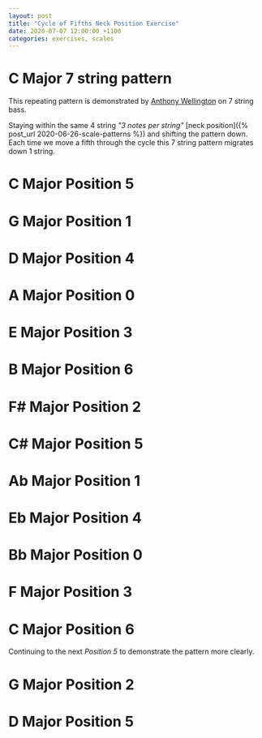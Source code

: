 ```yaml
---
layout: post
title: "Cycle of Fifths Neck Position Exercise"
date: 2020-07-07 12:00:00 +1100
categories: exercises, scales
---
```


<link rel="stylesheet" href="/assets/css/fretboard.css">

<script
  src="https://code.jquery.com/jquery-1.11.2.min.js"
  integrity="sha256-Ls0pXSlb7AYs7evhd+VLnWsZ/AqEHcXBeMZUycz/CcA="
  crossorigin="anonymous"></script>

<script type="application/javascript" src="/assets/js/fretboard.js"></script>

<script type="application/javascript">
  var bass4 = [{
    letter: "G",
    octave: 3
  }, {
    letter: "D",
    octave: 3
  }, {
    letter: "A",
    octave: 2
  }, {
    letter: "E",
    octave: 2
  }];

  var bass7 = [{
    letter: "F",
    octave: 3
  }, {
    letter: "C",
    octave: 3
  }, {
    letter: "G",
    octave: 3
  }, {
    letter: "D",
    octave: 3
  }, {
    letter: "A",
    octave: 2
  }, {
    letter: "E",
    octave: 2
  }, {
    letter: "B",
    octave: 2
  }];;

  var opts = {
    tuning: bass4,
    numFrets: 18,
    isChordMode: false,
    noteClickingDisabled: true,
    noteMode: "letter"
  };

  var opts7 = {
    tuning: bass7,
    numFrets: 18,
    isChordMode: false,
    noteClickingDisabled: true,
    noteMode: "letter"
  };
</script>

# C Major 7 string pattern

This repeating pattern is demonstrated by [Anthony Wellington](https://www.youtube.com/watch?v=L74DpDgMTzw&t=10m25s) on 7 string bass.

<!--
```
F----12-11-9----
C----12-11-9----
G----12-10-9----
D----12-10-9----
A----12-10-8----
E----12-10-8----
B----12-10-8----
```
-->

<div id="cmajor7string"></div>

<script type="application/javascript">
(function($) {

  $("#cmajor7string").fretboard(opts7);
  var api = $("#cmajor7string").data('api');

  var cmajor7stringNotes = [{
    string: {
      letter: "F",
      octave: 3
    },
    notes: [{
      fret: 12,
      cssClass: "grey"
    },
    {
      fret: 11,
      cssClass: "grey"
    },
    {
      fret: 9,
      cssClass: "grey"
    }],
  },
  {
    string: {
      letter: "C",
      octave: 3
    },
    notes: [{
      fret: 12,
      cssClass: "blue"
    },
    {
      fret: 11,
      cssClass: "grey"
    },
    {
      fret: 9,
      cssClass: "grey"
    }],
  },
  {
    string: {
      letter: "G",
      octave: 3
    },
    notes: [{
      fret: 12,
      cssClass: "grey"
    },
    {
      fret: 10,
      cssClass: "grey"
    },
    {
      fret: 9,
      cssClass: "grey"
    }],
  },
  {
    string: {
      letter: "D",
      octave: 3
    },
    notes: [{
      fret: 12,
      cssClass: "grey"
    },
    {
      fret: 10,
      cssClass: "blue"
    },
    {
      fret: 9,
      cssClass: "grey"
    }],
  },
  {
    string: {
      letter: "A",
      octave: 2
    },
    notes: [{
      fret: 12,
      cssClass: "grey"
    },
    {
      fret: 10,
      cssClass: "grey"
    },
    {
      fret: 8,
      cssClass: "grey"
    }],
  },
  {
    string: {
      letter: "E",
      octave: 2
    },
    notes: [{
      fret: 12,
      cssClass: "grey"
    },
    {
      fret: 10,
      cssClass: "grey"
    },
    {
      fret: 8,
      cssClass: "blue"
    }],
  },
  {
    string: {
      letter: "B",
      octave: 2
    },
    notes: [{
      fret: 12,
      cssClass: "grey"
    },
    {
      fret: 10,
      cssClass: "grey"
    },
    {
      fret: 8,
      cssClass: "grey"
    }],
  }];

  api.setClickedNotes(cmajor7stringNotes);
})(jQuery);
</script>


Staying within the same 4 string *"3 notes per string"* [neck position]({% post_url 2020-06-26-scale-patterns %}) and shifting the pattern down. Each time we move a fifth through the cycle this 7 string pattern migrates down 1 string.

# C Major Position 5

<!--
```
G-12-10-9--------------------------
D---------12-10-9------------------
A-----------------12-10-8----------
E-------------------------12-10-8--
```
-->

<div id="cmajorposition5"></div>

<script type="application/javascript">
(function($) {

  $("#cmajorposition5").fretboard(opts);
  var api = $("#cmajorposition5").data('api');

  var cmajorposition5Notes = [{
    string: {
      letter: "E",
      octave: 2
    },
    notes: [{
      fret: 8,
      cssClass: "blue"
    },
    {
      fret: 10,
      cssClass: "grey"
    },
    {
      fret: 12,
      cssClass: "grey"
    }],
  },
  {
    string: {
      letter: "A",
      octave: 2
    },
    notes: [{
      fret: 8,
      cssClass: "grey"
    },
    {
      fret: 10,
      cssClass: "grey"
    },
    {
      fret: 12,
      cssClass: "grey"
    }],
  },
  {
    string: {
      letter: "D",
      octave: 3
    },
    notes: [{
      fret: 9,
      cssClass: "grey"
    },
    {
      fret: 10,
      cssClass: "blue"
    },
    {
      fret: 12,
      cssClass: "grey"
    }],
  },
  {
    string: {
      letter: "G",
      octave: 3
    },
    notes: [{
      fret: 9,
      cssClass: "grey"
    },
    {
      fret: 10,
      cssClass: "grey"
    },
    {
      fret: 12,
      cssClass: "grey"
    }],
  }];

  api.setClickedNotes(cmajorposition5Notes);
})(jQuery);
</script>

# G Major Position 1

<!--
```
G-12-11-9--------------------------
D---------12-10-9------------------
A-----------------12-10-9----------
E-------------------------12-10-8--
```
-->

<div id="gmajorposition0"></div>

<script type="application/javascript">
(function($) {

  $("#gmajorposition0").fretboard(opts);
  var api = $("#gmajorposition0").data('api');

  var gmajorposition0Notes = [{
    string: {
      letter: "E",
      octave: 2
    },
    notes: [{
      fret: 8,
      cssClass: "grey"
    },
    {
      fret: 10,
      cssClass: "grey"
    },
    {
      fret: 12,
      cssClass: "grey"
    }],
  },
  {
    string: {
      letter: "A",
      octave: 2
    },
    notes: [{
      fret: 9,
      cssClass: "grey"
    },
    {
      fret: 10,
      cssClass: "blue"
    },
    {
      fret: 12,
      cssClass: "grey"
    }],
  },
  {
    string: {
      letter: "D",
      octave: 3
    },
    notes: [{
      fret: 9,
      cssClass: "grey"
    },
    {
      fret: 10,
      cssClass: "grey"
    },
    {
      fret: 12,
      cssClass: "grey"
    }],
  },
  {
    string: {
      letter: "G",
      octave: 3
    },
    notes: [{
      fret: 9,
      cssClass: "grey"
    },
    {
      fret: 11,
      cssClass: "grey"
    },
    {
      fret: 12,
      cssClass: "blue"
    }],
  }];

  api.setClickedNotes(gmajorposition0Notes);
})(jQuery);
</script>

# D Major Position 4

<!--
```
G-12-11-9--------------------------
D---------12-11-9------------------
A-----------------12-10-9----------
E-------------------------12-10-9--
```
-->

<div id="dmajorposition4"></div>

<script type="application/javascript">
(function($) {

  $("#dmajorposition4").fretboard(opts);
  var api = $("#dmajorposition4").data('api');

  var dmajorposition4Notes = [{
    string: {
      letter: "E",
      octave: 2
    },
    notes: [{
      fret: 9,
      cssClass: "grey"
    },
    {
      fret: 10,
      cssClass: "blue"
    },
    {
      fret: 12,
      cssClass: "grey"
    }],
  },
  {
    string: {
      letter: "A",
      octave: 2
    },
    notes: [{
      fret: 9,
      cssClass: "grey"
    },
    {
      fret: 10,
      cssClass: "grey"
    },
    {
      fret: 12,
      cssClass: "grey"
    }],
  },
  {
    string: {
      letter: "D",
      octave: 3
    },
    notes: [{
      fret: 9,
      cssClass: "grey"
    },
    {
      fret: 11,
      cssClass: "grey"
    },
    {
      fret: 12,
      cssClass: "blue"
    }],
  },
  {
    string: {
      letter: "G",
      octave: 3
    },
    notes: [{
      fret: 9,
      cssClass: "grey"
    },
    {
      fret: 11,
      cssClass: "grey"
    },
    {
      fret: 12,
      cssClass: "grey"
    }],
  }];

  api.setClickedNotes(dmajorposition4Notes);
})(jQuery);
</script>

# A Major Position 0

<!--
```
G-13-11-9--------------------------
D---------12-11-9------------------
A-----------------12-11-9----------
E-------------------------12-10-9--
```
-->

<div id="amajorposition0"></div>

<script type="application/javascript">
(function($) {

  $("#amajorposition0").fretboard(opts);
  var api = $("#amajorposition0").data('api');

  var amajorposition0Notes = [{
    string: {
      letter: "E",
      octave: 2
    },
    notes: [{
      fret: 9,
      cssClass: "grey"
    },
    {
      fret: 10,
      cssClass: "grey"
    },
    {
      fret: 12,
      cssClass: "grey"
    }],
  },
  {
    string: {
      letter: "A",
      octave: 2
    },
    notes: [{
      fret: 9,
      cssClass: "grey"
    },
    {
      fret: 11,
      cssClass: "grey"
    },
    {
      fret: 12,
      cssClass: "blue"
    }],
  },
  {
    string: {
      letter: "D",
      octave: 3
    },
    notes: [{
      fret: 9,
      cssClass: "grey"
    },
    {
      fret: 11,
      cssClass: "grey"
    },
    {
      fret: 12,
      cssClass: "grey"
    }],
  },
  {
    string: {
      letter: "G",
      octave: 3
    },
    notes: [{
      fret: 9,
      cssClass: "grey"
    },
    {
      fret: 11,
      cssClass: "grey"
    },
    {
      fret: 13,
      cssClass: "grey"
    }],
  }];

  api.setClickedNotes(amajorposition0Notes);
})(jQuery);
</script>

# E Major Position 3

<!--
```
G-13-11-9--------------------------
D---------13-11-9------------------
A-----------------12-11-9----------
E-------------------------12-11-9--
```
-->

<div id="emajorposition3"></div>

<script type="application/javascript">
(function($) {

  $("#emajorposition3").fretboard(opts);
  var api = $("#emajorposition3").data('api');

  var emajorposition3Notes = [{
    string: {
      letter: "E",
      octave: 2
    },
    notes: [{
      fret: 9,
      cssClass: "grey"
    },
    {
      fret: 11,
      cssClass: "grey"
    },
    {
      fret: 12,
      cssClass: "blue"
    }],
  },
  {
    string: {
      letter: "A",
      octave: 2
    },
    notes: [{
      fret: 9,
      cssClass: "grey"
    },
    {
      fret: 11,
      cssClass: "grey"
    },
    {
      fret: 12,
      cssClass: "grey"
    }],
  },
  {
    string: {
      letter: "D",
      octave: 3
    },
    notes: [{
      fret: 9,
      cssClass: "grey"
    },
    {
      fret: 11,
      cssClass: "grey"
    },
    {
      fret: 13,
      cssClass: "grey"
    }],
  },
  {
    string: {
      letter: "G",
      octave: 3
    },
    notes: [{
      fret: 9,
      cssClass: "blue"
    },
    {
      fret: 11,
      cssClass: "grey"
    },
    {
      fret: 13,
      cssClass: "grey"
    }],
  }];

  api.setClickedNotes(emajorposition3Notes);
})(jQuery);
</script>

# B Major Position 6

<!--
```
G-13-11-9--------------------------
D---------13-11-9------------------
A-----------------13-11-9----------
E-------------------------12-11-9--
```
-->

<div id="bmajorposition6"></div>

<script type="application/javascript">
(function($) {

  $("#bmajorposition6").fretboard(opts);
  var api = $("#bmajorposition6").data('api');

  var bmajorposition6Notes = [{
    string: {
      letter: "E",
      octave: 2
    },
    notes: [{
      fret: 9,
      cssClass: "grey"
    },
    {
      fret: 11,
      cssClass: "grey"
    },
    {
      fret: 12,
      cssClass: "grey"
    }],
  },
  {
    string: {
      letter: "A",
      octave: 2
    },
    notes: [{
      fret: 9,
      cssClass: "grey"
    },
    {
      fret: 11,
      cssClass: "grey"
    },
    {
      fret: 13,
      cssClass: "grey"
    }],
  },
  {
    string: {
      letter: "D",
      octave: 3
    },
    notes: [{
      fret: 9,
      cssClass: "blue"
    },
    {
      fret: 11,
      cssClass: "grey"
    },
    {
      fret: 13,
      cssClass: "grey"
    }],
  },
  {
    string: {
      letter: "G",
      octave: 3
    },
    notes: [{
      fret: 9,
      cssClass: "grey"
    },
    {
      fret: 11,
      cssClass: "grey"
    },
    {
      fret: 13,
      cssClass: "grey"
    }],
  }];

  api.setClickedNotes(bmajorposition6Notes);
})(jQuery);
</script>

# F# Major Position 2

<!--
```
G-13-11-10--------------------------
D----------13-11-9------------------
A------------------13-11-9----------
E--------------------------13-11-9--
```
-->

<div id="fsharpmajorposition2"></div>

<script type="application/javascript">
(function($) {

  $("#fsharpmajorposition2").fretboard(opts);
  var api = $("#fsharpmajorposition2").data('api');

  var fsharpmajorposition2Notes = [{
    string: {
      letter: "E",
      octave: 2
    },
    notes: [{
      fret: 9,
      cssClass: "grey"
    },
    {
      fret: 11,
      cssClass: "grey"
    },
    {
      fret: 13,
      cssClass: "grey"
    }],
  },
  {
    string: {
      letter: "A",
      octave: 2
    },
    notes: [{
      fret: 9,
      cssClass: "blue"
    },
    {
      fret: 11,
      cssClass: "grey"
    },
    {
      fret: 13,
      cssClass: "grey"
    }],
  },
  {
    string: {
      letter: "D",
      octave: 3
    },
    notes: [{
      fret: 9,
      cssClass: "grey"
    },
    {
      fret: 11,
      cssClass: "grey"
    },
    {
      fret: 13,
      cssClass: "grey"
    }],
  },
  {
    string: {
      letter: "G",
      octave: 3
    },
    notes: [{
      fret: 10,
      cssClass: "grey"
    },
    {
      fret: 11,
      cssClass: "blue"
    },
    {
      fret: 13,
      cssClass: "grey"
    }],
  }];

  api.setClickedNotes(fsharpmajorposition2Notes);
})(jQuery);
</script>

# C# Major Position 5

<!--
```
G-13-11-10---------------------------
D----------13-11-10------------------
A-------------------13-11-9----------
E---------------------------13-11-9--
```
-->

<div id="csharpposition5"></div>

<script type="application/javascript">
(function($) {

  $("#csharpposition5").fretboard(opts);
  var api = $("#csharpposition5").data('api');

  var csharpposition5Notes = [{
    string: {
      letter: "E",
      octave: 2
    },
    notes: [{
      fret: 9,
      cssClass: "blue"
    },
    {
      fret: 11,
      cssClass: "grey"
    },
    {
      fret: 13,
      cssClass: "grey"
    }],
  },
  {
    string: {
      letter: "A",
      octave: 2
    },
    notes: [{
      fret: 9,
      cssClass: "grey"
    },
    {
      fret: 11,
      cssClass: "grey"
    },
    {
      fret: 13,
      cssClass: "grey"
    }],
  },
  {
    string: {
      letter: "D",
      octave: 3
    },
    notes: [{
      fret: 10,
      cssClass: "grey"
    },
    {
      fret: 11,
      cssClass: "blue"
    },
    {
      fret: 13,
      cssClass: "grey"
    }],
  },
  {
    string: {
      letter: "G",
      octave: 3
    },
    notes: [{
      fret: 10,
      cssClass: "grey"
    },
    {
      fret: 11,
      cssClass: "grey"
    },
    {
      fret: 13,
      cssClass: "grey"
    }],
  }];

  api.setClickedNotes(csharpposition5Notes);
})(jQuery);
</script>

# Ab Major Position 1

<!--
```
G-13-12-10----------------------------
D----------13-11-10-------------------
A-------------------13-11-10----------
E----------------------------13-11-9--
```
-->

<div id="aflatmajorposition0"></div>

<script type="application/javascript">
(function($) {

  $("#aflatmajorposition0").fretboard(opts);
  var api = $("#aflatmajorposition0").data('api');

  var aflatmajorposition0Notes = [{
    string: {
      letter: "E",
      octave: 2
    },
    notes: [{
      fret: 9,
      cssClass: "grey"
    },
    {
      fret: 11,
      cssClass: "grey"
    },
    {
      fret: 13,
      cssClass: "grey"
    }],
  },
  {
    string: {
      letter: "A",
      octave: 2
    },
    notes: [{
      fret: 10,
      cssClass: "grey"
    },
    {
      fret: 11,
      cssClass: "blue"
    },
    {
      fret: 13,
      cssClass: "grey"
    }],
  },
  {
    string: {
      letter: "D",
      octave: 3
    },
    notes: [{
      fret: 10,
      cssClass: "grey"
    },
    {
      fret: 11,
      cssClass: "grey"
    },
    {
      fret: 13,
      cssClass: "grey"
    }],
  },
  {
    string: {
      letter: "G",
      octave: 3
    },
    notes: [{
      fret: 10,
      cssClass: "grey"
    },
    {
      fret: 12,
      cssClass: "grey"
    },
    {
      fret: 13,
      cssClass: "blue"
    }],
  }];

  api.setClickedNotes(aflatmajorposition0Notes);
})(jQuery);
</script>

# Eb Major Position 4

<!--
```
G-13-12-10-----------------------------
D----------13-12-10--------------------
A-------------------13-11-10-----------
E----------------------------13-11-10--
```
-->

<div id="eflatmajorposition4"></div>

<script type="application/javascript">
(function($) {

  $("#eflatmajorposition4").fretboard(opts);
  var api = $("#eflatmajorposition4").data('api');

  var eflatmajorposition4Notes = [{
    string: {
      letter: "E",
      octave: 2
    },
    notes: [{
      fret: 10,
      cssClass: "grey"
    },
    {
      fret: 11,
      cssClass: "blue"
    },
    {
      fret: 13,
      cssClass: "grey"
    }],
  },
  {
    string: {
      letter: "A",
      octave: 2
    },
    notes: [{
      fret: 10,
      cssClass: "grey"
    },
    {
      fret: 11,
      cssClass: "grey"
    },
    {
      fret: 13,
      cssClass: "grey"
    }],
  },
  {
    string: {
      letter: "D",
      octave: 3
    },
    notes: [{
      fret: 10,
      cssClass: "grey"
    },
    {
      fret: 12,
      cssClass: "grey"
    },
    {
      fret: 13,
      cssClass: "blue"
    }],
  },
  {
    string: {
      letter: "G",
      octave: 3
    },
    notes: [{
      fret: 10,
      cssClass: "grey"
    },
    {
      fret: 12,
      cssClass: "grey"
    },
    {
      fret: 13,
      cssClass: "grey"
    }],
  }];

  api.setClickedNotes(eflatmajorposition4Notes);
})(jQuery);
</script>

# Bb Major Position 0

<!--
```
G-14-12-10-----------------------------
D----------13-12-10--------------------
A-------------------13-12-10-----------
E----------------------------13-11-10--
```
-->

<div id="bflatmajorposition0"></div>

<script type="application/javascript">
(function($) {

  $("#bflatmajorposition0").fretboard(opts);
  var api = $("#bflatmajorposition0").data('api');

  var bflatmajorposition0Notes = [{
    string: {
      letter: "E",
      octave: 2
    },
    notes: [{
      fret: 10,
      cssClass: "grey"
    },
    {
      fret: 11,
      cssClass: "grey"
    },
    {
      fret: 13,
      cssClass: "grey"
    }],
  },
  {
    string: {
      letter: "A",
      octave: 2
    },
    notes: [{
      fret: 10,
      cssClass: "grey"
    },
    {
      fret: 12,
      cssClass: "grey"
    },
    {
      fret: 13,
      cssClass: "blue"
    }],
  },
  {
    string: {
      letter: "D",
      octave: 3
    },
    notes: [{
      fret: 10,
      cssClass: "grey"
    },
    {
      fret: 12,
      cssClass: "grey"
    },
    {
      fret: 13,
      cssClass: "grey"
    }],
  },
  {
    string: {
      letter: "G",
      octave: 3
    },
    notes: [{
      fret: 10,
      cssClass: "grey"
    },
    {
      fret: 12,
      cssClass: "grey"
    },
    {
      fret: 14,
      cssClass: "grey"
    }],
  }];

  api.setClickedNotes(bflatmajorposition0Notes);
})(jQuery);
</script>

# F Major Position 3

<!--
```
G-14-12-10-----------------------------
D----------14-12-10--------------------
A-------------------13-12-10-----------
E----------------------------13-12-10--
```
-->

<div id="fmajorposition3"></div>

<script type="application/javascript">
(function($) {

  $("#fmajorposition3").fretboard(opts);
  var api = $("#fmajorposition3").data('api');

  var fmajorposition3Notes = [{
    string: {
      letter: "E",
      octave: 2
    },
    notes: [{
      fret: 10,
      cssClass: "grey"
    },
    {
      fret: 12,
      cssClass: "grey"
    },
    {
      fret: 13,
      cssClass: "blue"
    }],
  },
  {
    string: {
      letter: "A",
      octave: 2
    },
    notes: [{
      fret: 10,
      cssClass: "grey"
    },
    {
      fret: 12,
      cssClass: "grey"
    },
    {
      fret: 13,
      cssClass: "grey"
    }],
  },
  {
    string: {
      letter: "D",
      octave: 3
    },
    notes: [{
      fret: 10,
      cssClass: "grey"
    },
    {
      fret: 12,
      cssClass: "grey"
    },
    {
      fret: 14,
      cssClass: "grey"
    }],
  },
  {
    string: {
      letter: "G",
      octave: 3
    },
    notes: [{
      fret: 10,
      cssClass: "blue"
    },
    {
      fret: 12,
      cssClass: "grey"
    },
    {
      fret: 14,
      cssClass: "grey"
    }],
  }];

  api.setClickedNotes(fmajorposition3Notes);
})(jQuery);
</script>

# C Major Position 6

Continuing to the next *Position 5* to demonstrate the pattern more clearly.

<!---
```
G-14-12-10-----------------------------
D----------14-12-10--------------------
A-------------------14-12-10-----------
E----------------------------13-12-10--
```
-->

<div id="cmajorposition6"></div>

<script type="application/javascript">
(function($) {

  $("#cmajorposition6").fretboard(opts);
  var api = $("#cmajorposition6").data('api');

  var cmajorposition6Notes = [{
    string: {
      letter: "E",
      octave: 2
    },
    notes: [{
      fret: 10,
      cssClass: "grey"
    },
    {
      fret: 12,
      cssClass: "grey"
    },
    {
      fret: 13,
      cssClass: "grey"
    }],
  },
  {
    string: {
      letter: "A",
      octave: 2
    },
    notes: [{
      fret: 10,
      cssClass: "grey"
    },
    {
      fret: 12,
      cssClass: "grey"
    },
    {
      fret: 14,
      cssClass: "grey"
    }],
  },
  {
    string: {
      letter: "D",
      octave: 3
    },
    notes: [{
      fret: 10,
      cssClass: "blue"
    },
    {
      fret: 12,
      cssClass: "grey"
    },
    {
      fret: 14,
      cssClass: "grey"
    }],
  },
  {
    string: {
      letter: "G",
      octave: 3
    },
    notes: [{
      fret: 10,
      cssClass: "grey"
    },
    {
      fret: 12,
      cssClass: "grey"
    },
    {
      fret: 14,
      cssClass: "grey"
    }],
  }];

  api.setClickedNotes(cmajorposition6Notes);
})(jQuery);
</script>

# G Major Position 2

<!--
```
G-14-12-11-----------------------------
D----------14-12-10--------------------
A-------------------14-12-10-----------
E----------------------------14-12-10--
```
-->

<div id="gmajorposition2"></div>

<script type="application/javascript">
(function($) {

  $("#gmajorposition2").fretboard(opts);
  var api = $("#gmajorposition2").data('api');

  var gmajorposition2Notes = [{
    string: {
      letter: "E",
      octave: 2
    },
    notes: [{
      fret: 10,
      cssClass: "blue"
    },
    {
      fret: 12,
      cssClass: "grey"
    },
    {
      fret: 14,
      cssClass: "grey"
    }],
  },
  {
    string: {
      letter: "A",
      octave: 2
    },
    notes: [{
      fret: 10,
      cssClass: "grey"
    },
    {
      fret: 12,
      cssClass: "grey"
    },
    {
      fret: 14,
      cssClass: "grey"
    }],
  },
  {
    string: {
      letter: "D",
      octave: 3
    },
    notes: [{
      fret: 10,
      cssClass: "grey"
    },
    {
      fret: 12,
      cssClass: "blue"
    },
    {
      fret: 14,
      cssClass: "grey"
    }],
  },
  {
    string: {
      letter: "G",
      octave: 3
    },
    notes: [{
      fret: 11,
      cssClass: "grey"
    },
    {
      fret: 12,
      cssClass: "grey"
    },
    {
      fret: 14,
      cssClass: "grey"
    }],
  }];

  api.setClickedNotes(gmajorposition2Notes);
})(jQuery);
</script>

# D Major Position 5

<!--
```
G-14-12-11-----------------------------
D----------14-12-11--------------------
A-------------------14-12-10-----------
E----------------------------14-12-10--
```
-->

<div id="dmajorposition5"></div>

<script type="application/javascript">
(function($) {

  $("#dmajorposition5").fretboard(opts);
  var api = $("#dmajorposition5").data('api');

  var dmajorposition5Notes = [{
    string: {
      letter: "E",
      octave: 2
    },
    notes: [{
      fret: 10,
      cssClass: "blue"
    },
    {
      fret: 12,
      cssClass: "grey"
    },
    {
      fret: 14,
      cssClass: "grey"
    }],
  },
  {
    string: {
      letter: "A",
      octave: 2
    },
    notes: [{
      fret: 10,
      cssClass: "grey"
    },
    {
      fret: 12,
      cssClass: "grey"
    },
    {
      fret: 14,
      cssClass: "grey"
    }],
  },
  {
    string: {
      letter: "D",
      octave: 3
    },
    notes: [{
      fret: 11,
      cssClass: "grey"
    },
    {
      fret: 12,
      cssClass: "blue"
    },
    {
      fret: 14,
      cssClass: "grey"
    }],
  },
  {
    string: {
      letter: "G",
      octave: 3
    },
    notes: [{
      fret: 11,
      cssClass: "grey"
    },
    {
      fret: 12,
      cssClass: "grey"
    },
    {
      fret: 14,
      cssClass: "grey"
    }],
  }];

  api.setClickedNotes(dmajorposition5Notes);
})(jQuery);
</script>
